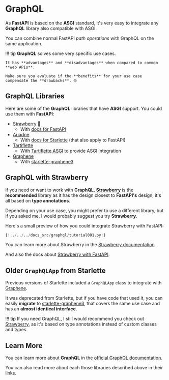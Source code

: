 # GraphQL

As **FastAPI** is based on the **ASGI** standard, it's very easy to integrate any **GraphQL** library also compatible with ASGI.

You can combine normal FastAPI *path operations* with GraphQL on the same application.

!!! tip
    **GraphQL** solves some very specific use cases.

    It has **advantages** and **disadvantages** when compared to common **web APIs**.

    Make sure you evaluate if the **benefits** for your use case compensate the **drawbacks**. 🤓

## GraphQL Libraries

Here are some of the **GraphQL** libraries that have **ASGI** support. You could use them with **FastAPI**:

* <a href="https://strawberry.rocks/" class="external-link" target="_blank">Strawberry</a> 🍓
    * With <a href="https://strawberry.rocks/docs/integrations/fastapi" class="external-link" target="_blank">docs for FastAPI</a>
* <a href="https://ariadnegraphql.org/" class="external-link" target="_blank">Ariadne</a>
    * With <a href="https://ariadnegraphql.org/docs/starlette-integration" class="external-link" target="_blank">docs for Starlette</a> (that also apply to FastAPI)
* <a href="https://tartiflette.io/" class="external-link" target="_blank">Tartiflette</a>
    * With <a href="https://tartiflette.github.io/tartiflette-asgi/" class="external-link" target="_blank">Tartiflette ASGI</a> to provide ASGI integration
* <a href="https://graphene-python.org/" class="external-link" target="_blank">Graphene</a>
    * With <a href="https://github.com/ciscorn/starlette-graphene3" class="external-link" target="_blank">starlette-graphene3</a>

## GraphQL with Strawberry

If you need or want to work with **GraphQL**, <a href="https://strawberry.rocks/" class="external-link" target="_blank">**Strawberry**</a> is the **recommended** library as it has the design closest to **FastAPI's** design, it's all based on **type annotations**.

Depending on your use case, you might prefer to use a different library, but if you asked me, I would probably suggest you try **Strawberry**.

Here's a small preview of how you could integrate Strawberry with FastAPI:

```Python hl_lines="3  22  25-26"
{!../../../docs_src/graphql/tutorial001.py!}
```

You can learn more about Strawberry in the <a href="https://strawberry.rocks/" class="external-link" target="_blank">Strawberry documentation</a>.

And also the docs about <a href="https://strawberry.rocks/docs/integrations/fastapi" class="external-link" target="_blank">Strawberry with FastAPI</a>.

## Older `GraphQLApp` from Starlette

Previous versions of Starlette included a `GraphQLApp` class to integrate with <a href="https://graphene-python.org/" class="external-link" target="_blank">Graphene</a>.

It was deprecated from Starlette, but if you have code that used it, you can easily **migrate** to <a href="https://github.com/ciscorn/starlette-graphene3" class="external-link" target="_blank">starlette-graphene3</a>, that covers the same use case and has an **almost identical interface**.

!!! tip
    If you need GraphQL, I still would recommend you check out <a href="https://strawberry.rocks/" class="external-link" target="_blank">Strawberry</a>, as it's based on type annotations instead of custom classes and types.

## Learn More

You can learn more about **GraphQL** in the <a href="https://graphql.org/" class="external-link" target="_blank">official GraphQL documentation</a>.

You can also read more about each those libraries described above in their links.
